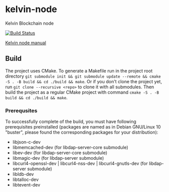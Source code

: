 # kelvin-node
Kelvin Blockchain node

[![Build Status](https://travis-ci.com/osetrovich/kelvin-node-ci.svg?branch=master)](https://travis-ci.com/osetrovich/kelvin-node-ci)

[Kelvin node manual](https://github.com/cellframe/kelvin-node/wiki/Kelvin-Node)

## Build

The project uses CMake. To generate a Makefile run in the project root directory `git submodule init && git submodule update --remote && cmake -S . -B build && cd ./build && make`.
Or if you don't clone the project yet, run `git clone --recursive <repo>` to clone it with all submodules. Then build the project as a regular CMake project with command `cmake -S . -B build && cd ./build && make`.

### Prerequsites

To successfully complete of the build, you must have following prerequisites preinstalled (packages are named as in Debian GNU/Linux 10 "buster", please found the corresponding packages for your distribution):

* libjson-c-dev
* libmemcached-dev (for libdap-server-core submodule)
* libev-dev (for libdap-server-core submodule)
* libmagic-dev (for libdap-server submodule)
* libcurl4-openssl-dev | libcurl4-nss-dev | libcurl4-gnutls-dev (for libdap-server submodule)
* libldb-dev
* libtalloc-dev
* libtevent-dev
